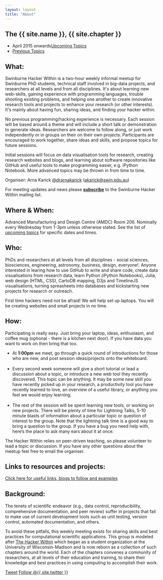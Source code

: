 ```yaml
---
layout: layout
title: "About"
---
```


<!-- You can edit this whole page, remove it, or use it as basis for any non-post pages you have. -->
<section class="content">

The {{ site.name }}, {{ site.chapter }}
========================================

<ul class="listing">
<li>
<span>April 2015 onwards</span><a href="{{ site.url }}/upcoming.html">Upcoming Topics</a>
</li>
<li>
<span> </span><a href="{{ site.url }}/previous.html">Previous Topics</a>
</li>
</ul>


What:
-----

Swinburne Hacker Within is a two-hour weekly informal meetup for Swinburne PhD students, technical staff involved in big-data projects, and researchers at all levels and from all disciplines. It's about learning new web-skills, gaining experience with programming languages, trouble shooting existing problems, and helping one another to create innovative research tools and projects to enhance your research (or other interests). It's mainly about having fun, sharing ideas, and finding your hacker within.

No previous programming/hacking experience is necessary. Each session will be based around a theme and will include a
short talk or demonstration to generate ideas. Researchers are welcome to follow along, or just work independently or
in groups on their on their own projects. Participants are encouraged to work together, share ideas and skills, and 
propose topics for future sessions.

Initial sessions will focus on data visualisation tools for research, creating research websites and blogs, and learning about software repositories like GitHub and useful tools to make programming easier, e.g. iPython Notebook. More advanced topics may be thrown in from time to time.

Organiser: Arna Karick <a href="http://twitter.com/drarnakarick">@drarnakarick</a> (<a href="mailto:akarick@swin.edu.au">akarick@swin.edu.au</a>)

For meeting updates and news please <a href="mailto:RIS@swin.edu.au?Subject=Please add me to the Hacker Within and e-Research mailing lists"><strong>subscribe</strong></a> to the Swinburne Hacker Within mailing list.</p>

Where & When: 
-----

Advanced Manufacturing and Design Centre (AMDC) Room 206. Nominally every Wednesday from 1-3pm unless otherwise stated. See the list of <a href="http://thehackerwithin.github.io/swinburne/upcoming.html">upcoming topics</a> for specific dates and times.


Who:
-----

PhDs and researchers at all levels from all disciplines - social sciences, biosciences, engineering, astronomy, business, design, everyone!.  Anyone interested in learing how to use GitHub to write and share code, create data visualisations from research data, learn Python (iPython Notebooks), Julia, web design (HTML, CSS), CartoDB mapping, D3js and TimelineJS visualisations, turning spreasheets into databases and kickstarting new projects for research or outreach.

First time hackers need not be afraid! We will help set up laptops. You will be creating websites and small projects in no time. 


How:
-----

Participating is really easy. Just bring your laptop, ideas, enthusiasm, and coffee mug (optional - there is a kitchen next door). If you have data you want to work on then bring that too.

<ul>
<li> At <b>1:00pm</b> we meet, go through a quick round of introductions for those who are new, and post session ideas/projects onto the whiteboard.</li><br>
<li> Every second week someone will give a short tutorial or lead a discussion about a topic, or introduce a new web tool they recently discovered. This topic can be anything. It may be some new skill you have recently picked up in your research, a productivity tool you have recently learned to love, an overview of a useful library, or anything you feel we would enjoy learning.</li><br>
<li> The rest of the session will be spent learning new tools, or working on new projects. There will be plenty of time for Lightning Talks, 5-10 minute blasts of information about a particular topic or question of interest to the group. Note that the lightning talk time is a good way to bring a question to the group. If you have a bug you need help with, here’s the place to ask many ears about it at once.</li>

</ul>

The Hacker Within relies on peer-driven teaching, so please volunteer to lead a topic or discussion. If you have any other questions about the meetup feel free to email the organiser.

Links to resources and projects:
-----

<a href="{{ site.url }}/links.html">Click here for useful links, blogs to follow and examples</a>


Background:
------

The tenets of scientiﬁc endeavor (e.g., data control, reproducibility, 
comprehensive documentation, and peer review) suffer in projects that fail 
to make use of current development tools such as unit testing, version 
control, automated documentation, and others.


To avoid these pitfalls, this weekly meeting exists for sharing skills and best practices for 
computational scientific applications. This group is modeled after <a href="http://thehackerwithin.github.io">The 
Hacker Within</a> which  began as a student organization at the University of Wisconsin-Madison and 
is now reborn as a collection of such chapters around the world. Each of 
the chapters convenes a community of researchers, at all levels of their 
education and training, to share their knowledge and best practices in 
using computing to accomplish their work.

<a href="http://twitter.com/share" class="twitter-share-button" data-count="none" data-via="{{ site.twitter }}">Tweet</a>
<a href="http://twitter.com/{{ site.twitter }}" class="twitter-follow-button" data-show-count="false">Follow @{{ site.twitter }}</a>
<script src="http://platform.twitter.com/widgets.js" type="text/javascript"></script>
</section>
